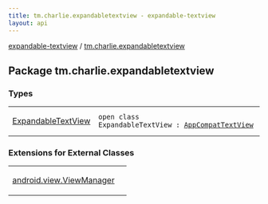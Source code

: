 ```yaml
---
title: tm.charlie.expandabletextview - expandable-textview
layout: api
---
```


<div class='api-docs-breadcrumbs'><a href="../index.html">expandable-textview</a> / <a href=".">tm.charlie.expandabletextview</a></div>

## Package tm.charlie.expandabletextview

### Types

<table class="api-docs-table">
<tbody>
<tr>
<td markdown="1">

<a href="-expandable-text-view/index.html">ExpandableTextView</a>


</td>
<td markdown="1">
<div class="signature"><code><span class="keyword">open</span> <span class="keyword">class </span><span class="identifier">ExpandableTextView</span>&nbsp;<span class="symbol">:</span>&nbsp;<a href="https://developer.android.com/reference/android/support/v7/widget/AppCompatTextView.html"><span class="identifier">AppCompatTextView</span></a></code></div>

</td>
</tr>
</tbody>
</table>

### Extensions for External Classes

<table class="api-docs-table">
<tbody>
<tr>
<td markdown="1">

<a href="android.view.-view-manager/index.html">android.view.ViewManager</a>


</td>
<td markdown="1">

</td>
</tr>
</tbody>
</table>

